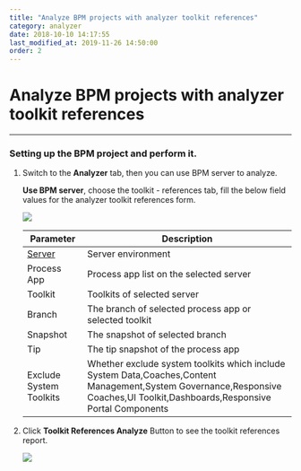 ```yaml
---
title: "Analyze BPM projects with analyzer toolkit references"
category: analyzer
date: 2018-10-10 14:17:55
last_modified_at: 2019-11-26 14:50:00
order: 2
---
```


# Analyze BPM projects with analyzer toolkit references
***
### Setting up the BPM project and perform it.

   1. Switch to the **Analyzer** tab, then you can use BPM server to analyze.

      **Use BPM server**, choose the toolkit - references tab, fill the below field values for the analyzer toolkit references form.

      ![][analyzer_toolkit_references]

      |   Parameter   | Description    |
      | ------------- |----------------|
      | [Server][1]   |Server environment|
      | Process App   |Process app list on the selected server|
      | Toolkit       |Toolkits of  selected server|
      | Branch        |The branch of selected process app or selected toolkit|
      |Snapshot       |The snapshot of selected branch|
      |Tip            |The tip snapshot of the process app|
      |Exclude System Toolkits|Whether exclude system toolkits which include System Data,Coaches,Content Management,System Governance,Responsive Coaches,UI Toolkit,Dashboards,Responsive Portal Components|
   
   2. Click **Toolkit References Analyze** Button to see the toolkit references report.

      ![][analyzer_toolkit_references_report]


[analyzer_toolkit_references]: ../images/analyzer/analyzer_toolkit_references.PNG
[analyzer_toolkit_references_report]: ../images/analyzer/analyzer_toolkit_references_report.PNG

[1]: ../administration/administration-bpm-configuration.html
